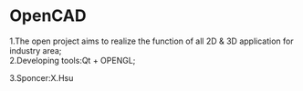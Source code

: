 # OpenCAD
1.The open project aims to realize the function of all 2D &amp; 3D application for industry area;                                    
2.Developing tools:Qt + OPENGL;

3.Sponcer:X.Hsu
